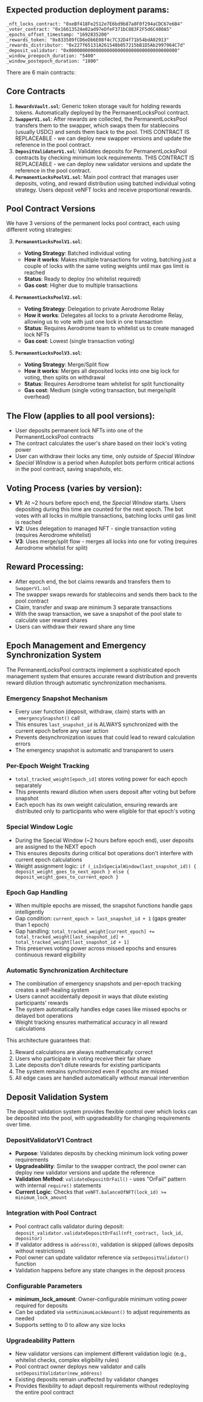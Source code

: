 ## Expected production deployment params:

```
_nft_locks_contract: "0xeBf418Fe2512e7E6bd9b87a8F0f294aCDC67e6B4"
_voter_contract: "0x16613524e02ad97eDfeF371bC883F2F5d6C480A5"
_epochs_offset_timestamp: "1692835200"
_rewards_token: "0x833589fCD6eDb6E08f4c7C32D4f71b54bdA02913"
_rewards_distributor: "0x227f65131A261548b057215bB1D5Ab2997964C7d"
_deposit_validator: "0x0000000000000000000000000000000000000000"
_window_preepoch_duration: "5400"
_window_postepoch_duration: "1800"
```

There are 6 main contracts:

## Core Contracts
1. **`RewardsVault.sol`**: Generic token storage vault for holding rewards tokens. Automatically deployed by the PermanentLocksPool contract.
2. **`SwapperV1.sol`**: After rewards are collected, the PermanentLocksPool transfers them to the swapper, which swaps them for stablecoins (usually USDC) and sends them back to the pool. THIS CONTRACT IS REPLACEABLE - we can deploy new swapper versions and update the reference in the pool contract.
3. **`DepositValidatorV1.sol`**: Validates deposits for PermanentLocksPool contracts by checking minimum lock requirements. THIS CONTRACT IS REPLACEABLE - we can deploy new validator versions and update the reference in the pool contract.
4. **`PermanentLocksPoolV1.sol`**: Main pool contract that manages user deposits, voting, and reward distribution using batched individual voting strategy. Users deposit veNFT locks and receive proportional rewards.

## Pool Contract Versions
We have 3 versions of the permanent locks pool contract, each using different voting strategies:

3. **`PermanentLocksPoolV1.sol`**: 
   - **Voting Strategy**: Batched individual voting
   - **How it works**: Makes multiple transactions for voting, batching just a couple of locks with the same voting weights until max gas limit is reached
   - **Status**: Ready to deploy (no whitelist required)
   - **Gas cost**: Higher due to multiple transactions

4. **`PermanentLocksPoolV2.sol`**: 
   - **Voting Strategy**: Delegation to private Aerodrome Relay
   - **How it works**: Delegates all locks to a private Aerodrome Relay, allowing us to vote with just one lock in one transaction
   - **Status**: Requires Aerodrome team to whitelist us to create managed lock NFTs
   - **Gas cost**: Lowest (single transaction voting)

5. **`PermanentLocksPoolV3.sol`**: 
   - **Voting Strategy**: Merge/Split flow
   - **How it works**: Merges all deposited locks into one big lock for voting, then splits on withdrawal
   - **Status**: Requires Aerodrome team whitelist for split functionality
   - **Gas cost**: Medium (single voting transaction, but merge/split overhead)

## The Flow (applies to all pool versions):
- User deposits permanent lock NFTs into one of the PermanentLocksPool contracts
- The contract calculates the user's share based on their lock's voting power
- User can withdraw their locks any time, only outside of *Special Window*
- *Special Window* is a period when Autopilot bots perform critical actions in the pool contract, saving snapshots, etc.

## Voting Process (varies by version):
- **V1**: At ~2 hours before epoch end, the *Special Window* starts. Users depositing during this time are counted for the next epoch. The bot votes with all locks in multiple transactions, batching locks until gas limit is reached
- **V2**: Uses delegation to managed NFT - single transaction voting (requires Aerodrome whitelist)  
- **V3**: Uses merge/split flow - merges all locks into one for voting (requires Aerodrome whitelist for split)

## Reward Processing:
- After epoch end, the bot claims rewards and transfers them to `SwapperV1.sol`
- The swapper swaps rewards for stablecoins and sends them back to the pool contract
- Claim, transfer and swap are minimum 3 separate transactions
- With the swap transaction, we save a snapshot of the pool state to calculate user reward shares
- Users can withdraw their reward share any time

## Epoch Management and Emergency Synchronization System

The PermanentLocksPool contracts implement a sophisticated epoch management system that ensures accurate reward distribution and prevents reward dilution through automatic synchronization mechanisms.

### Emergency Snapshot Mechanism
- Every user function (deposit, withdraw, claim) starts with an `_emergencySnapshot()` call
- This ensures `last_snapshot_id` is ALWAYS synchronized with the current epoch before any user action
- Prevents desynchronization issues that could lead to reward calculation errors
- The emergency snapshot is automatic and transparent to users

### Per-Epoch Weight Tracking
- `total_tracked_weight[epoch_id]` stores voting power for each epoch separately
- This prevents reward dilution when users deposit after voting but before snapshot
- Each epoch has its own weight calculation, ensuring rewards are distributed only to participants who were eligible for that epoch's voting

### Special Window Logic
- During the Special Window (~2 hours before epoch end), user deposits are assigned to the NEXT epoch
- This ensures deposits during critical bot operations don't interfere with current epoch calculations
- Weight assignment logic: `if (_isInSpecialWindow(last_snapshot_id)) { deposit_weight_goes_to_next_epoch } else { deposit_weight_goes_to_current_epoch }`

### Epoch Gap Handling
- When multiple epochs are missed, the snapshot functions handle gaps intelligently
- Gap condition: `current_epoch > last_snapshot_id + 1` (gaps greater than 1 epoch)
- Gap handling: `total_tracked_weight[current_epoch] += total_tracked_weight[last_snapshot_id] + total_tracked_weight[last_snapshot_id + 1]`
- This preserves voting power across missed epochs and ensures continuous reward eligibility

### Automatic Synchronization Architecture
- The combination of emergency snapshots and per-epoch tracking creates a self-healing system
- Users cannot accidentally deposit in ways that dilute existing participants' rewards
- The system automatically handles edge cases like missed epochs or delayed bot operations
- Weight tracking ensures mathematical accuracy in all reward calculations

This architecture guarantees that:
1. Reward calculations are always mathematically correct
2. Users who participate in voting receive their fair share
3. Late deposits don't dilute rewards for existing participants
4. The system remains synchronized even if epochs are missed
5. All edge cases are handled automatically without manual intervention

## Deposit Validation System

The deposit validation system provides flexible control over which locks can be deposited into the pool, with upgradeability for changing requirements over time.

### DepositValidatorV1 Contract
- **Purpose**: Validates deposits by checking minimum lock voting power requirements
- **Upgradeability**: Similar to the swapper contract, the pool owner can deploy new validator versions and update the reference
- **Validation Method**: `validateDepositOrFail()` - uses "OrFail" pattern with internal `require()` statements
- **Current Logic**: Checks that `veNFT.balanceOfNFT(lock_id) >= minimum_lock_amount`

### Integration with Pool Contract
- Pool contract calls validator during deposit: `deposit_validator.validateDepositOrFail(nft_contract, lock_id, depositor)`
- If validator address is `address(0)`, validation is skipped (allows deposits without restrictions)
- Pool owner can update validator reference via `setDepositValidator()` function
- Validation happens before any state changes in the deposit process

### Configurable Parameters
- **minimum_lock_amount**: Owner-configurable minimum voting power required for deposits
- Can be updated via `setMinimumLockAmount()` to adjust requirements as needed
- Supports setting to 0 to allow any size locks

### Upgradeability Pattern
- New validator versions can implement different validation logic (e.g., whitelist checks, complex eligibility rules)
- Pool contract owner deploys new validator and calls `setDepositValidator(new_address)`
- Existing deposits remain unaffected by validator changes
- Provides flexibility to adapt deposit requirements without redeploying the entire pool contract
